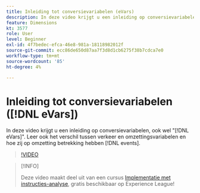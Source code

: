 ```yaml
---
title: Inleiding tot conversievariabelen (eVars)
description: In deze video krijgt u een inleiding op conversievariabelen, ook wel "eVars" genoemd. Leer ook het verschil tussen verkeer en omzettingsvariabelen en hoe zij op omzettingsgebeurtenissen betrekking hebben.
feature: Dimensions
kt: 3577
role: User
level: Beginner
exl-id: 4f7bedec-efca-46e8-981a-18118982012f
source-git-commit: ecc86de650d87aa7f3d8d1cb6275f38b7cdca7e0
workflow-type: tm+mt
source-wordcount: '85'
ht-degree: 4%

---
```


# Inleiding tot conversievariabelen ([!DNL eVars])

In deze video krijgt u een inleiding op conversievariabelen, ook wel &quot;[!DNL eVars]&quot;. Leer ook het verschil tussen verkeer en omzettingsvariabelen en hoe zij op omzetting betrekking hebben [!DNL events].

>[!VIDEO](https://video.tv.adobe.com/v/28759/?quality=12&learn=on)

>[!INFO]
>
> Deze video maakt deel uit van een cursus [Implementatie met instructies-analyse](https://experienceleague.adobe.com/?recommended=Analytics-D-1-2019.1), gratis beschikbaar op Experience League!